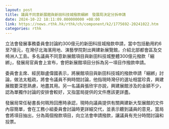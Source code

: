 ```yaml
---
layout: post
title: 議員不同意新展館與新田科技城撥款綑綁　發展局決定分拆申請
date: 2024-10-22 18:11:09.000000000 +08:00
link: https://news.rthk.hk/rthk/ch/component/k2/1775692-20241022.htm
categories: rthk
---
```


立法會發展事務委員會討論約300億元的新田科技城撥款申請，當中包括動用約6至7億元，在灣仔北海濱用地、演藝學院對出興建新展覽館，介紹北部都會區及交椅洲人工島。多名議員不同意新展館項目與新田科技城整體300億元撥款「綑綁」，發展局官員會上宣布，會把新展館項目分拆為另一項目作撥款申請。

委員會主席、經民聯盧偉國表示，將展館項目與新田科技城的撥款申請「綑綁」討論，做法太粗疏，將會令議員不夠時間討論，他指現時灣仔的選址相當珍貴，興建展館要深思熟慮，地盡其用。另一名議員張欣宇亦說，興建展館涉及的金額不少，認為單獨作討論的安排會較好，又指當局提供的文件應該更詳盡。

發展局常任秘書長何珮玲回應時承認，現時向議員提供有關興建新大型展館的文件內容簡單，會在工務小組委員會討論時更詳細交代，並表示聽到議員的意見，當局會將項目抽出，分為兩個撥款項目，向立法會申請撥款，讓議員有充分時間討論和投票。
